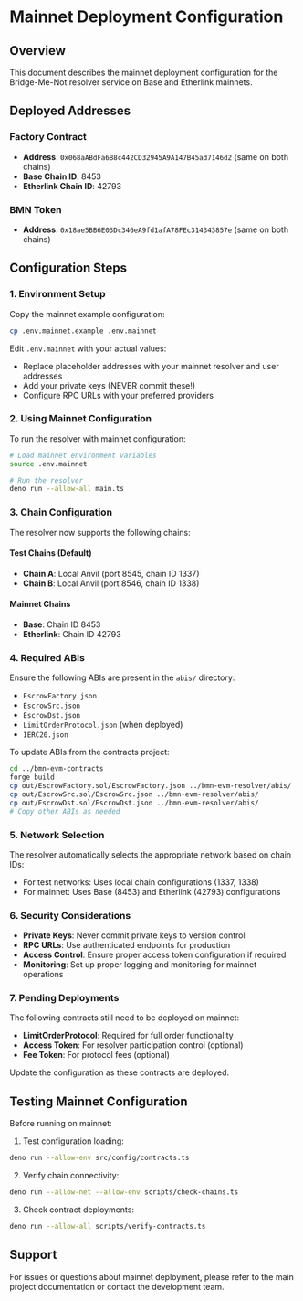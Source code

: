 # Mainnet Deployment Configuration

## Overview

This document describes the mainnet deployment configuration for the Bridge-Me-Not resolver service on Base and Etherlink mainnets.

## Deployed Addresses

### Factory Contract
- **Address**: `0x068aABdFa6B8c442CD32945A9A147B45ad7146d2` (same on both chains)
- **Base Chain ID**: 8453
- **Etherlink Chain ID**: 42793

### BMN Token
- **Address**: `0x18ae5BB6E03Dc346eA9fd1afA78FEc314343857e` (same on both chains)

## Configuration Steps

### 1. Environment Setup

Copy the mainnet example configuration:
```bash
cp .env.mainnet.example .env.mainnet
```

Edit `.env.mainnet` with your actual values:
- Replace placeholder addresses with your mainnet resolver and user addresses
- Add your private keys (NEVER commit these!)
- Configure RPC URLs with your preferred providers

### 2. Using Mainnet Configuration

To run the resolver with mainnet configuration:
```bash
# Load mainnet environment variables
source .env.mainnet

# Run the resolver
deno run --allow-all main.ts
```

### 3. Chain Configuration

The resolver now supports the following chains:

#### Test Chains (Default)
- **Chain A**: Local Anvil (port 8545, chain ID 1337)
- **Chain B**: Local Anvil (port 8546, chain ID 1338)

#### Mainnet Chains
- **Base**: Chain ID 8453
- **Etherlink**: Chain ID 42793

### 4. Required ABIs

Ensure the following ABIs are present in the `abis/` directory:
- `EscrowFactory.json`
- `EscrowSrc.json`
- `EscrowDst.json`
- `LimitOrderProtocol.json` (when deployed)
- `IERC20.json`

To update ABIs from the contracts project:
```bash
cd ../bmn-evm-contracts
forge build
cp out/EscrowFactory.sol/EscrowFactory.json ../bmn-evm-resolver/abis/
cp out/EscrowSrc.sol/EscrowSrc.json ../bmn-evm-resolver/abis/
cp out/EscrowDst.sol/EscrowDst.json ../bmn-evm-resolver/abis/
# Copy other ABIs as needed
```

### 5. Network Selection

The resolver automatically selects the appropriate network based on chain IDs:
- For test networks: Uses local chain configurations (1337, 1338)
- For mainnet: Uses Base (8453) and Etherlink (42793) configurations

### 6. Security Considerations

- **Private Keys**: Never commit private keys to version control
- **RPC URLs**: Use authenticated endpoints for production
- **Access Control**: Ensure proper access token configuration if required
- **Monitoring**: Set up proper logging and monitoring for mainnet operations

### 7. Pending Deployments

The following contracts still need to be deployed on mainnet:
- **LimitOrderProtocol**: Required for full order functionality
- **Access Token**: For resolver participation control (optional)
- **Fee Token**: For protocol fees (optional)

Update the configuration as these contracts are deployed.

## Testing Mainnet Configuration

Before running on mainnet:

1. Test configuration loading:
```bash
deno run --allow-env src/config/contracts.ts
```

2. Verify chain connectivity:
```bash
deno run --allow-net --allow-env scripts/check-chains.ts
```

3. Check contract deployments:
```bash
deno run --allow-all scripts/verify-contracts.ts
```

## Support

For issues or questions about mainnet deployment, please refer to the main project documentation or contact the development team.